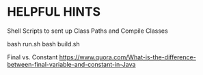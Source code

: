 # HELPFUL HINTS

Shell Scripts to sent up Class Paths and Compile Classes

bash run.sh
bash build.sh

Final vs. Constant
https://www.quora.com/What-is-the-difference-between-final-variable-and-constant-in-Java


